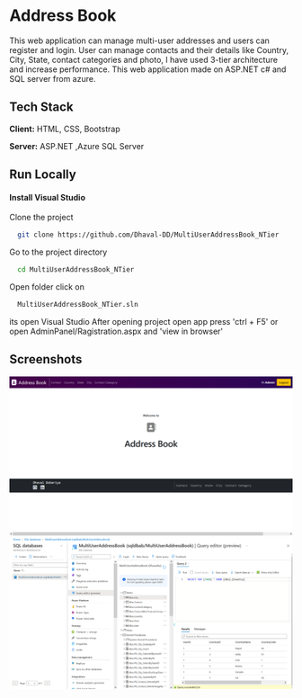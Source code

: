 
# Address Book 

This web application can manage multi-user addresses and users can register and login. User can manage contacts and their details like Country, City, State, contact categories and photo, I have used 3-tier architecture and increase performance. This web application made on ASP.NET c# and SQL server from azure.


## Tech Stack

**Client:** HTML, CSS, Bootstrap

**Server:** ASP.NET ,Azure SQL Server


## Run Locally

#### Install Visual Studio

Clone the project

```bash
  git clone https://github.com/Dhaval-DD/MultiUserAddressBook_NTier
```

Go to the project directory

```bash
  cd MultiUserAddressBook_NTier
```

Open folder click on

```bash
  MultiUserAddressBook_NTier.sln
```
its open Visual Studio
After opening project open app press 'ctrl + F5'
or open AdminPanel/Ragistration.aspx and 'view in browser'



## Screenshots

![Address book webpage](ReadmeContent/Addressbook.png)
![Azure SQL db](ReadmeContent/azuresqldatabase.png)

